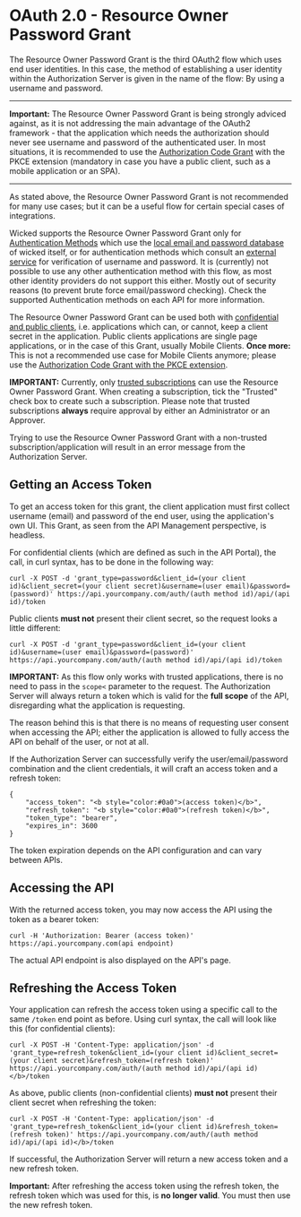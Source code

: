 # OAuth 2.0 - Resource Owner Password Grant

The Resource Owner Password Grant is the third OAuth2 flow which uses end user identities. In this
case, the method of establishing a user identity within the Authorization Server is given in the
name of the flow: By using a username and password.

---

**Important:** The Resource Owner Password Grant is being strongly adviced against,
as it is not addressing the main advantage of the OAuth2 framework - that the application which needs
the authorization should never see username and password of the authenticated user. In most situations,
it is recommended to use the [Authorization Code Grant](oauth-authorization-code.md)
with the PKCE extension (mandatory in case you have a public client, such as a mobile application or an SPA).

---

As stated above, the Resource Owner Password Grant is not recommended for many use cases; but it can be a
useful flow for certain special cases of integrations.

Wicked supports the Resource Owner Password Grant only for [Authentication Methods](auth-methods.md) which use the
[local email and password database](auth-local.md) of wicked itself, or for authentication methods which consult an [external
service](auth-external.md) for verification of username and password. It is (currently) not possible to use any
other authentication method with this flow, as most other identity providers do not support this
either. Mostly out of security reasons (to prevent brute force email/password checking). Check the
supported Authentication methods on each API for more information.

The Resource Owner Password Grant can be used both with [confidential and public clients](client-types.md), i.e.
applications which can, or cannot, keep a client secret in the application. Public clients
applications are single page applications, or in the case of this Grant, usually Mobile Clients.
**Once more:** This is not a recommended use case for Mobile Clients anymore; please use the
[Authorization Code Grant with the PKCE extension](oauth-authorization-code.md).

**IMPORTANT:** Currently, only [trusted subscriptions](trusted-applications.md) can use the Resource Owner Password Grant.
When creating a subscription, tick the "Trusted" check box to create such a subscription. Please note
that trusted subscriptions **always** require approval by either an Administrator or an Approver.

Trying to use the Resource Owner Password Grant with a non-trusted subscription/application will
result in an error message from the Authorization Server.

## Getting an Access Token

To get an access token for this grant, the client application must first collect username (email)
and password of the end user, using the application's own UI. This Grant, as seen from the API
Management perspective, is headless.

For confidential clients (which are defined as such in the API Portal), the call, in curl syntax,
has to be done in the following way:

```  
curl -X POST -d 'grant_type=password&client_id=(your client id)&client_secret=(your client secret)&username=(user email)&password=(password)' https://api.yourcompany.com/auth/(auth method id)/api/(api id)/token
```

Public clients <b>must not</b> present their client secret, so the request looks a little different:

```
curl -X POST -d 'grant_type=password&client_id=(your client id)&username=(user email)&password=(password)' https://api.yourcompany.com/auth/(auth method id)/api/(api id)/token
```

**IMPORTANT:** As this flow only works with trusted applications, there is no need to pass in the `scope<`
parameter to the request. The Authorization Server will always return a token which is valid for the **full scope**
of the API, disregarding what the application is requesting.

The reason behind this is that there is no means of requesting user consent when accessing the API; either
the application is allowed to fully access the API on behalf of the user, or not at all.

If the Authorization Server can successfully verify the user/email/password combination and the client credentials,
it will craft an access token and a refresh token:

```
{
    "access_token": "<b style="color:#0a0">(access token)</b>",
    "refresh_token": "<b style="color:#0a0">(refresh token)</b>",
    "token_type": "bearer",
    "expires_in": 3600
}
```

The token expiration depends on the API configuration and can vary between APIs.

## Accessing the API

With the returned access token, you may now access the API using the token as a bearer token:

```
curl -H 'Authorization: Bearer (access token)' https://api.yourcompany.com(api endpoint)
```

The actual API endpoint is also displayed on the API's page.

## Refreshing the Access Token

Your application can refresh the access token using a specific call to the same `/token` end point
as before. Using curl syntax, the call will look like this (for confidential clients):

```
curl -X POST -H 'Content-Type: application/json' -d 'grant_type=refresh_token&client_id=(your client id)&client_secret=(your client secret)&refresh_token=(refresh token)' https://api.yourcompany.com/auth/(auth method id)/api/(api id)</b>/token
```

As above, public clients (non-confidential clients) **must not** present their client secret when refreshing the token:

```
curl -X POST -H 'Content-Type: application/json' -d 'grant_type=refresh_token&client_id=(your client id)&refresh_token=(refresh token)' https://api.yourcompany.com/auth/(auth method id)/api/(api id)</b>/token
```

If successful, the Authorization Server will return a new access token and a new refresh token.

**Important:** After refreshing the access token using the refresh token, the refresh token which was
used for this, is **no longer valid**. You must then use the new refresh token.
